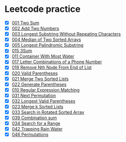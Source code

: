 # Leetcode practice
- [x] [001 Two Sum](001-two-sum.py)
- [x] [002 Add Two Numbers](002-add-two-numbers.py)
- [x] [003 Longest Substring Without Repeating Characters](003-longest-substring-without-repeating-characters.py)    
- [x] [004 Median of Two Sorted Arrays](004-median-of-two-sorted-arrays.py)
- [x] [005 Longest Palindromic Substring](005-longest-palindromic-substring.py)
- [x] [015 3Sum](015-3sum.py)
- [x] [011 Container With Most Water](011-container-with-most-water.py)
- [x] [017 Letter Combinations of a Phone Number](017-letter-combinations-of-a-phone-number.py)
- [x] [019 Remove Nth Node From End of List](019-remove-nth-node-from-end-of-list.py)
- [x] [020 Valid Parentheses](020-valid-parentheses.py)
- [x] [021 Merge Two Sorted Lists](021-merge-two-sorted-lists.py)
- [x] [022 Generate Parentheses](022-generate-parentheses.py)
- [x] [010 Regular Expression Matching](010-regular-expression-matching.py)
- [x] [031 Next Permutation](031-next-permutation.py)
- [x] [032 Longest Valid Parentheses](032-longest-valid-parentheses.py)
- [x] [023 Merge k Sorted Lists](023-merge-k-sorted-lists.py)
- [x] [033 Search in Rotated Sorted Array](033-search-in-rotated-sorted-array.py)
- [x] [039 Combination sum](039-combination-sum.py)
- [x] [034 Search for a Range](034-search-for-a-range.py)
- [x] [042 Trapping Rain Water](042-trapping-rain-water.py)
- [x] [046 Permutations](046-permutations.py)